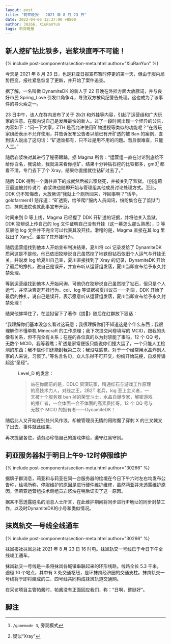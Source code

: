 ```yaml
---
layout: post
title: "莉亚晚报 - 2021 年 8 月 23 日"
date: 2022-04-05 12:37:00 +0800
author: 30266, XiuRanYun
tags: 莉亚晚报
---
```


## 新人挖矿钻比铁多，岩浆块直呼不可能！
{% include post-components/section-meta.html author="XiuRanYun" %}

今天是 2021 年 8 月 23 日，也是莉亚日报宣布暂时停更的第一天，但由于服内局势巨变，报社紧急恢复了更新，并开始了案件追查。

据了解，一名叫做 DynamiteDK 的新人于 22 日晚在外挂方面大放厥词，并与良好市民 Spring_Love 引发口角争斗，导致双方被风纪警告处理。这也成为了该事件的导火索之一。

23 日中午，该人在群内发布了关于 2b2t 和外挂等内容，引起了运营组和广大玩家的注意。在服内说自己是发展最快的新人。过了一段时间出现一个怪异的公告，内容如下：“问一下大家，ZTH 是否允许使用矿物透视等类似的功能呢？”在线玩家纷纷表示不允许使用，并告诉发布公告者以前已有开矿透的被 Ban 的案例，直到该人说出了这句话：“矿透谁都有，只不过是用不用的问题。而且很难查，只能人工。”

随后岩浆块对其进行了秘密跟踪。据 Magma 所言：“运营组一直在讨论到底给不给你白名，我说给，我就进来看你挖矿，结果十分钟钻石挖的比铁都多，gm3[^1] 都看不清，专门去下了个 Xray，结果你直接就往钻矿过去了。”

随后 DDK 得到一个勇往直下的成就然后被岩浆烧死，并被关到了监狱。（创造莉亚最速被封传说?）岩浆块也随即开始与管理组其他成员讨论处理方式。至此，DDK 仍不知悔改，大放厥词“我就上个厕所回来，咋回事啊？”话毕，goldfarmer41 怒斥道：“矿透狗，给爷爬!”服内人员闻讯，纷纷集合在了监狱门口，抹岚法院也就此事宣布开庭。

时间来到 D 等上线，Magma 已经握了 DDK 开矿透的证据，并将他关入监狱。DDK 狡辩说上传自己的 log 文件证明自己没有开挂（这一幕怎么那么熟悉），D 等反驳他 log 文件并不完全可以代表其没开挂。滑稽的是，Magma 直接在其 log 里找出了 Xary[^2]，坐实了其开挂行为。

随后运营组找到他本人开始宣布判决结果，夏川将 coi 记录发给了 DynamiteDK 质问这是不是他，他已依旧狡辩说自己虽然挖了地铁但钻石依旧个人运气与开挂无关，并说发 log 给夏川自己查，夏川直接找到了 Xray 的记录，DynamiteDK 开始了最后的挣扎，说自己是误开，并宣布听从运营组发落，夏川当即宣布给予永久封禁处理。

等到运营组找到他本人开始问询，可他仍在狡辩说自己虽然挖了钻石，但只是个人运气，并坚决否定开挂行为。coi、log 等证据被夏川议员一一列举，DDK 开始了最后的挣扎，说自己是误开，表示愿意听从运营组发落，夏川当即宣布给予永久封禁处理！

结果他蚌埠住了，在监狱留下了著作《搓<span title="柠檬">🍋</span>》随后在红群放下狠话：

“我理解你们基本没怎么看过这玩意；我很理解你们不知道这是个什么东西；我很理解你不懂单机 Minecraft 的工作原理；我下次提交问卷填写的 MCID，跟我的头像有关系，但不完全有关系；在座的各位真的以为封禁能了事吗，12 个 QQ 号，无数个 MCID，我等着瞧；矿透是家常便饭只能说你们撞大运了，一个只能人工检测的东西；我不信你们还能封我第二次；我没啥感觉，对于一个经常用水晶炸别人家的人来说，习惯了。”等名言名句，众人乐得不可开交，纷纷开始玩梗，自发传诵起这“圣经”。

<figure>
<figcaption>Level_D 的发言：</figcaption>

<blockquote class="blockquote">
<p>站在你面前的是，DDLC 资深玩家，精通红石与游戏工作原理的高技术力人，对线之王，2B2T 老兵，log 至上主义者，一天被十个服务器 ban 掉的荣誉斗士，水晶自爆专家，解密游戏的推广者，一会体面一会不体面的高素质挂哥，12 个 QQ 号与无数个 MCID 的拥有者——DynamiteDK！</p>
</blockquote>
</figure>

随后此人又开始在别处兴风作浪，却被管理员无情的用附魔了穿刺 X 的三叉戟叉了出去，事件就此结束。

再次提醒各位，请务必珍惜自己的游戏体验，遵守红黑守则。

## 莉亚服务器拟于明日上午9-12时停服维护
{% include post-components/section-meta.html author="30266" %}

据牌子群消息，莉亚和与莉亚在同一台服务器的绘境在今日下午六时左右均发布公告称，绘境所称，停服维护的原因是进行硬件维护维修，虽然莉亚并未透露维护原因，但莉亚运营组技术侧组员岩浆块在稍后证实了这一原因。

据某不愿透露姓名的消息人士所言，在此维护期间将同步进行IP地址的同步封禁工作，以及时DynamiteDK的小号和类似情况。

## 抹岚轨交一号线全线通车
{% include post-components/section-meta.html author="30266" %}

抹岚报社抹岚总社 2021 年 8 月 23 日 16 时电。抹岚轨交一号线已于今日下午全线竣工通车。

抹岚轨交一号线是一条将抹岚各城镇串联起来的环形线路，线路全长 5.3 千米，途径 10 个站点，其中有 3 处交通枢纽，是环抹岚经济圈的交通支柱。抹岚轨交一号线将于即将建成的三、四号线共同构成抹岚轨道交通网。

在采访项目主管帕酱时，帕酱没有正面回应我们，称：“日啊，整挺好”。

## 脚注
[^1]: `/gamemode 3`, 旁观模式
[^2]: 疑似“Xray”
